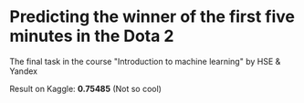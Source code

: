 # Predicting the winner of the first five minutes in the Dota 2
The final task in the course "Introduction to machine learning" by HSE &amp; Yandex

Result on Kaggle: **0.75485** (Not so cool)
